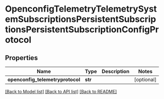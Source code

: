 # OpenconfigTelemetryTelemetrySystemSubscriptionsPersistentSubscriptionsPersistentSubscriptionConfigProtocol

## Properties
Name | Type | Description | Notes
------------ | ------------- | ------------- | -------------
**openconfig_telemetryprotocol** | **str** |  | [optional] 

[[Back to Model list]](../README.md#documentation-for-models) [[Back to API list]](../README.md#documentation-for-api-endpoints) [[Back to README]](../README.md)


